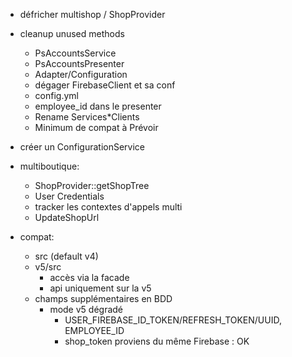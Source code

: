 * défricher multishop / ShopProvider

* cleanup unused methods
    * PsAccountsService
    * PsAccountsPresenter
    * Adapter/Configuration
    * dégager FirebaseClient et sa conf
    * config.yml
    * employee_id dans le presenter
    * Rename Services*Clients
    * Minimum de compat à Prévoir

* créer un ConfigurationService
    
* multiboutique:
    * ShopProvider::getShopTree
    * User Credentials
    * tracker les contextes d'appels multi
    * UpdateShopUrl
    
* compat:
    * src (default v4)
    * v5/src
        * accès via la facade
        * api uniquement sur la v5
    * champs supplémentaires en BDD
        * mode v5 dégradé
            * USER_FIREBASE_ID_TOKEN/REFRESH_TOKEN/UUID, EMPLOYEE_ID
            * shop_token proviens du même Firebase : OK
